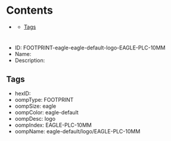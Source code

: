 



Contents
========

* [](#)
	* [Tags](#tags)

# 

- ID: FOOTPRINT-eagle-eagle-default-logo-EAGLE-PLC-10MM
- Name: 
- Description: 

## Tags

- hexID: 
- oompType: FOOTPRINT
- oompSize: eagle
- oompColor: eagle-default
- oompDesc: logo
- oompIndex: EAGLE-PLC-10MM
- oompName: eagle-default/logo/EAGLE-PLC-10MM

